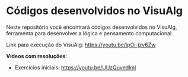 # Códigos desenvolvidos no VisuAlg

Neste repositório você encontrará códigos desenvolvidos no VisuAlg, ferramenta para desenvolver a lógica e pensamento computacional.

Link para execução do VisuAlg: https://youtu.be/ipOi-jzv6Zw 

**Vídeos com resoluções**:
- Exercícios iniciais: https://youtu.be/UUzQuvedlmI
